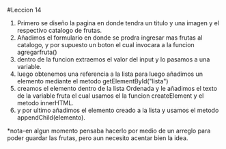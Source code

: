 #Leccion 14
1. Primero se diseño la pagina en donde tendra un titulo y una imagen y el respectivo catalogo de frutas.
2. Añadimos el formulario en donde se prodra ingresar mas frutas al catalogo, y por supuesto un boton el cual invocara a la funcion agregarfruta()
3. dentro de la funcion extraemos el valor del input y lo pasamos a una variable.
4. luego obtenemos una referencia a la lista para luego añadimos un elemento mediante el metodo getElementById("lista")
5. creamos el elemento dentro de la lista Ordenada y le añadimos el texto de la variable fruta el cual usamos el la funcion createElement y el metodo innerHTML.
6. y por ultimo añadimos el elemento  creado a la lista y usamos el metodo appendChild(elemento).


*nota-en algun momento pensaba hacerlo por medio de un arreglo para poder guardar las frutas, pero aun necesito acentar bien la idea.
